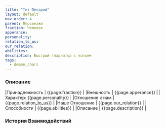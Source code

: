 ```yaml
---
title: "Тит Пенарий"
layout: default
nav_order: 4
parent: Персонажи
fraction: Человек
apperance:
personality:
relation_to_us:
our_relation:
abilities:
description: Быстрый гладиатор с копьем
tags:
  - demon_chars
---
```


### Описание

|Принадлежность | {{page.fraction}} |
|Внешность | {{page.apperance}} |
|Характер: {{page.personality}} |
|Отношение к нам | {{page.relation_to_us}} |
|Наше Отношение | {{page.our_relation}} |
|Способности | {{page.abilities}} |
|Описание | {{page.description}} |

### История Взаимодействий